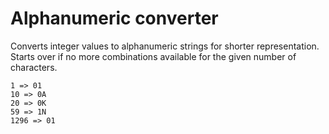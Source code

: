 # Alphanumeric converter

Converts integer values to alphanumeric strings for shorter representation.
Starts over if no more combinations available for the given number of characters.

``` 
1 => 01
10 => 0A
20 => 0K
59 => 1N
1296 => 01
```